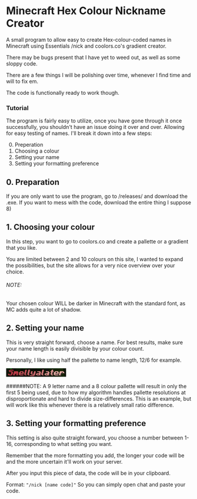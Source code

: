 # Minecraft Hex Colour Nickname Creator
A small program to allow easy to create Hex-colour-coded names in Minecraft using Essentials /nick and coolors.co's gradient creator.

There may be bugs present that I have yet to weed out, as well as some sloppy code.

There are a few things I will be polishing over time, whenever I find time and will to fix em.

The code is functionally ready to work though.


### Tutorial

The program is fairly easy to utilize, once you have gone through it once successfully, 
you shouldn't have an issue doing it over and over. Allowing for easy testing of names.
I'll break it down into a few steps:

0. Preperation 
1. Choosing a colour
2. Setting your name
3. Setting your formatting preference

## 0. Preparation 

If you are only want to use the program, go to /releases/ and download the .exe.
If you want to mess with the code, download the entire thing I suppose 8)

## 1. Choosing your colour

In this step, you want to go to coolors.co and create a pallette or a gradient that you like.

You are limited between 2 and 10 colours on this site, I wanted to expand the possibilities, 
but the site allows for a very nice overview over your choice.

###### NOTE: 
Your chosen colour WILL be darker in Minecraft with the standard font, as MC adds quite a lot of shadow.

## 2. Setting your name

This is very straight forward, choose a name. For best results, make sure your name length is easily divisible by your colour count.

Personally, I like using half the pallette to name length, 12/6 for example.

![](namegradientdifference.png)

######NOTE:
A 9 letter name and a 8 colour pallette will result in only the first 5 being used, due to how my algorithm handles pallette resolutions 
at disproportionate and hard to divide size-differences. This is an example, but will work like this whenever there is a relatively small ratio difference.


## 3. Setting your formatting preference

This setting is also quite straight forward, you choose a number between 1-16, corresponding to what setting you want.

Remember that the more formatting you add, the longer your code will be and the more uncertain it'll work on your server.

After you input this piece of data, the code will be in your clipboard.

Format: <code>"/nick [name code]"</code> So you can simply open chat and paste your code.
